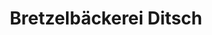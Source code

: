 ---
title: "Bretzelbäckerei Ditsch"
url: /offenbach-am-main/bretzelbaeckerei-ditsch/
shop: Bäckerei
---